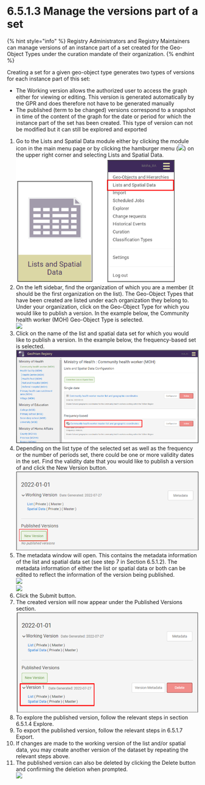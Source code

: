 # 6.5.1.3 Manage the versions part of a set

{% hint style="info" %}
Registry Administrators and Registry Maintainers can manage versions of an instance part of a set created for the Geo-Object Types under the curation mandate of their organization.
{% endhint %}

Creating a set for a given geo-object type generates two types of versions for each instance part of this set:&#x20;

* The Working version allows the authorized user to access the graph either for viewing or editing. This version is generated automatically by the GPR and does therefore not have to be generated manually&#x20;
* The published (term to be changed) versions correspond to a snapshot in time of the content of the graph for the date or period for which the instance part of the set has been created. This type of version can not be modified but it can still be explored and exported

1. Go to the Lists and Spatial Data module either by clicking the module icon in the main menu page or by clicking the hamburger menu (![](https://lh3.googleusercontent.com/4ieAODNcwrlKZ6iUiZnYlbLGZmQJiEse\_Z8mls7B1vwiKHOfldO3TWH3smxfa1IJQb\_BhxM7c6iTe--Wm0sPvlovt4jp-DaoMkTqq5MNslg-imIrXqyoa3A3Fnq-Ct\_7AAaQzW-xMCIbev1kGSUU8xN5v8iFIayG4z8c4H78mU80Ms6J\_4PBB1ghQw)) on the upper right corner and selecting Lists and Spatial Data.\
   ![](<../../../../../.gitbook/assets/image (19) (1).png>)
2. On the left sidebar, find the organization of which you are a member (it should be the first organization on the list). The Geo-Object Types that have been created are listed under each organization they belong to. Under your organization, click on the Geo-Object Type for which you would like to publish a version. In the example below, the Community health worker (MOH) Geo-Object Type is selected.\
   ![](https://lh5.googleusercontent.com/MOAD6c5hx16S0-v4KLMLrkl45-Izl8LY8p27CNqmRLEt56VLZljFFE9oSRHOFbuEN9g5v4wK80ijuORjWWpQ00KAvFEWfDdepN3laiZs7EndvmikOVrwFc-YdGd47WIX9bJg8BZxr-KcP\_yHgOfpavSNaI2avmS3IzSlJQyKtp2sk7zwvMBHo2qkjg)
3. Click on the name of the list and spatial data set for which you would like to publish a version. In the example below, the frequency-based set is selected.\
   ![](<../../../../../.gitbook/assets/image (18) (2).png>)
4. Depending on the list type of the selected set as well as the frequency or the number of periods set, there could be one or more validity dates in the set. Find the validity date that you would like to publish a version of and click the New Version button.\
   ![](<../../../../../.gitbook/assets/image (2) (1).png>)
5. The metadata window will open. This contains the metadata information of the list and spatial data set (see step 7 in Section 6.5.1.2). The metadata information of either the list or spatial data or both can be edited to reflect the information of the version being published.\
   ![](https://lh3.googleusercontent.com/W-5aE0QpiLSVxpxkZ\_m8QkIAjS57s\_GFbynDuE5T4Kn9h-z2ARjtsCSkpgQlq0lERXSS2rJcjbwx45Td4pqiurwZzv1fPE\_iLM58TPT\_qRa5tVFQYKAEauw9jX12u4YSfKPl42DhM0LmiBe4x2v9blErj6wA0hZfhiq\_CdFK01v9Ukfdb4mubeTSuA)\
   ![](https://lh4.googleusercontent.com/k-iT4mJYjR3vfgZEbvRilXn5fsoAyQEov-67X\_BwPTLtcerFv9uVwSv2ZhRNDjsmgmIh9br6-HqrP6KGN7Hd2j-PBkuO-Gmh5TMSn-jLFhfHuzA-pUNdZ89q2H3iSaL6GXeeT6Dkw90VbvJaembrSU62Jproftclg0xPPk6z0aKVQfwI8Wez9w7Saw)
6. Click the Submit button.&#x20;
7. The created version will now appear under the Published Versions section.\
   ![](<../../../../../.gitbook/assets/image (4).png>)
8. To explore the published version, follow the relevant steps in section 6.5.1.4 Explore.&#x20;
9. To export the published version, follow the relevant steps in 6.5.1.7 Export.&#x20;
10. If changes are made to the working version of the list and/or spatial data, you may create another version of the dataset by repeating the relevant steps above.&#x20;
11. The published version can also be deleted by clicking the Delete button and confirming the deletion when prompted.\
    ![](https://lh3.googleusercontent.com/WNsNqjd7cbnSaU9xTakVP03LfAscANxzp9Sp7-9b5GBUrRUqXHZfVBZ3KKkilid4lX8rzW4J3L8CDv5I1B-hgolyQMDYB3N2e14mIz6eIfdI4hMcW666WX2UMvRFFGSrtXQIpnJGi6e3gMZ6nx-c4GYMLTjJQk2CuALH64NAV2ggxAG5bm30MPd7Vg)



